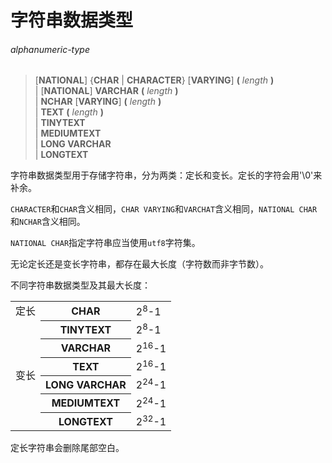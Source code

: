 # 字符串数据类型

###### alphanumeric-type  
> [**NATIONAL**] {**CHAR** | **CHARACTER**} [**VARYING**] **(** *length* **)**  
| [**NATIONAL**] **VARCHAR** **(** *length* **)**  
| **NCHAR** [**VARYING**] **(** *length* **)**  
| **TEXT** **(** *length* **)**  
| **TINYTEXT**  
| **MEDIUMTEXT**  
| **LONG VARCHAR**  
| **LONGTEXT**  

字符串数据类型用于存储字符串，分为两类：定长和变长。定长的字符会用'\0'来补余。

`CHARACTER`和`CHAR`含义相同，`CHAR VARYING`和`VARCHAT`含义相同，`NATIONAL CHAR`和`NCHAR`含义相同。

`NATIONAL CHAR`指定字符串应当使用`utf8`字符集。

无论定长还是变长字符串，都存在最大长度（字符数而非字节数）。

不同字符串数据类型及其最大长度：

<table>
	<tr><td>定长</td><th>CHAR</th><td>2<sup>8</sup>-1</td></tr>
	<tr><td rowspan="7">变长</td></tr>
	<tr><th>TINYTEXT</th><td>2<sup>8</sup>-1</td></tr>
	<th>VARCHAR</th><td>2<sup>16</sup>-1</td>
	<tr><th>TEXT</th><td>2<sup>16</sup>-1</td></tr>
	<tr><th>LONG VARCHAR</th><td>2<sup>24</sup>-1</td></tr>
	<tr><th>MEDIUMTEXT</th><td>2<sup>24</sup>-1</td></tr>
	<tr><th>LONGTEXT</th><td>2<sup>32</sup>-1</td></tr>
</table>

定长字符串会删除尾部空白。